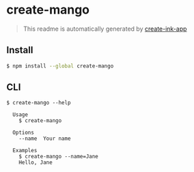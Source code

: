 # create-mango

> This readme is automatically generated by [create-ink-app](https://github.com/vadimdemedes/create-ink-app)

## Install

```bash
$ npm install --global create-mango
```

## CLI

```
$ create-mango --help

  Usage
    $ create-mango

  Options
    --name  Your name

  Examples
    $ create-mango --name=Jane
    Hello, Jane
```
